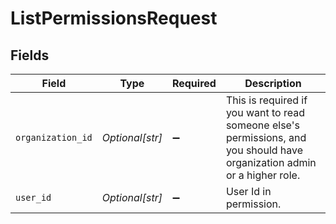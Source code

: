 # ListPermissionsRequest


## Fields

| Field                                                                                                                     | Type                                                                                                                      | Required                                                                                                                  | Description                                                                                                               |
| ------------------------------------------------------------------------------------------------------------------------- | ------------------------------------------------------------------------------------------------------------------------- | ------------------------------------------------------------------------------------------------------------------------- | ------------------------------------------------------------------------------------------------------------------------- |
| `organization_id`                                                                                                         | *Optional[str]*                                                                                                           | :heavy_minus_sign:                                                                                                        | This is required if you want to read someone else's permissions, and you should have organization admin or a higher role. |
| `user_id`                                                                                                                 | *Optional[str]*                                                                                                           | :heavy_minus_sign:                                                                                                        | User Id in permission.                                                                                                    |
